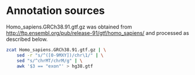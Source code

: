 # Annotation sources

Homo_sapiens.GRCh38.91.gtf.gz was obtained from http://ftp.ensembl.org/pub/release-91/gtf/homo_sapiens/ and processed as described below.

```sh
zcat Homo_sapiens.GRCh38.91.gtf.gz | \
    sed -r "s/^([0-9MXY])/chr\1/" | \
    sed "s/^chrMT/chrM/g" | \
    awk '$3 == "exon"' > hg38.gtf
```
